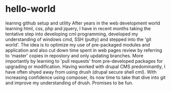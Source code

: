 # hello-world
learnng github setup and utility
After years in the web development world learning html, css, php and jquery, I have in recent months taking the tentative step into developing cml programming, developed my understanding of windows cmd, SSH (putty) and stepped into the 'git world'. The idea is to optimize my use of pre-packaged modules and application and also cut down time spent in web pages review by referring to 'master' copies in repostory and only updating branches. More importantly by learning to 'pull requests' from pre-developed packages for upgrading or modification. Having worked with drupal CMS predominantly, I have often shyed away from using drush (drupal secure shell cml). With increasing confidence using composer, its now time to take that dive into git and improve my understanding of drush. Promises to be fun.
